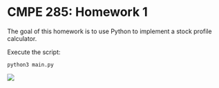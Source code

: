 # CMPE 285: Homework 1
The goal of this homework is to use Python to implement a stock profile calculator. 

Execute the script: 
```
python3 main.py
```

![](cmpe285hw2_output.gif)